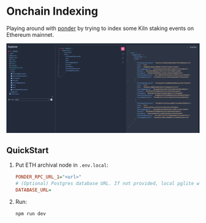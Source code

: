 # Onchain Indexing

Playing around with [ponder](https://github.com/ponder-sh/ponder) by trying to index some Kiln staking events on Ethereum mainnet.

![It Works!](./docs/working.png)

## QuickStart

1. Put ETH archival node in `.env.local`:

    ```ini
    PONDER_RPC_URL_1="<url>"
    # (Optional) Postgres database URL. If not provided, local pglite will be used
    DATABASE_URL=
    ```

2. Run:

    ```bash
    npm run dev
    ```
